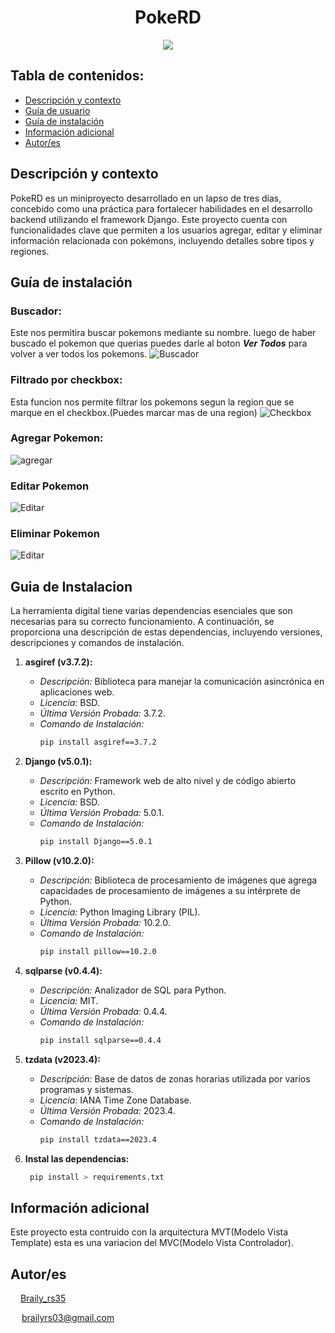 <h1 align="center"> PokeRD </h1>
<p align="center"><img src="static/img/logo-pokedex.png"/></p> 

## Tabla de contenidos:
- [Descripción y contexto](#descripción-y-contexto)
- [Guía de usuario](#guía-de-inst)
- [Guía de instalación](#guía-de-instalación)
- [Información adicional](#información-adicional)
- [Autor/es](#autores)


## Descripción y contexto
PokeRD es un miniproyecto desarrollado en un lapso de tres días, concebido como una práctica para fortalecer habilidades en el desarrollo backend utilizando el framework Django. Este proyecto cuenta con funcionalidades clave que permiten a los usuarios agregar, editar y eliminar información relacionada con pokémons, incluyendo detalles sobre tipos y regiones.

## Guía de instalación

### Buscador:
Este nos permitira buscar pokemons mediante su nombre. luego de haber buscado el pokemon que querias puedes darle al boton ***Ver Todos*** para volver a ver todos los pokemons.
![Buscador](./static/gifs/Buscador.gif)

### Filtrado por checkbox:
Esta funcion nos permite filtrar los pokemons segun la region que se marque en el checkbox.(Puedes marcar mas de una region)
![Checkbox](./static/gifs/Checkbox.gif)

### Agregar Pokemon:
![agregar](./static/gifs/agregar.gif)

### Editar Pokemon
![Editar](./static/gifs/editar.gif)

### Eliminar Pokemon
![Editar](./static/gifs/eliminar.gif)

## Guia de Instalacion 
La herramienta digital tiene varias dependencias esenciales que son necesarias para su correcto funcionamiento. A continuación, se proporciona una descripción de estas dependencias, incluyendo versiones, descripciones y comandos de instalación.

1. **asgiref (v3.7.2):**
   - *Descripción:* Biblioteca para manejar la comunicación asincrónica en aplicaciones web.
   - *Licencia:* BSD.
   - *Última Versión Probada:* 3.7.2.
   - *Comando de Instalación:*
     ```bash
     pip install asgiref==3.7.2
     ```

2. **Django (v5.0.1):**
   - *Descripción:* Framework web de alto nivel y de código abierto escrito en Python.
   - *Licencia:* BSD.
   - *Última Versión Probada:* 5.0.1.
   - *Comando de Instalación:*
     ```bash
     pip install Django==5.0.1
     ```

3. **Pillow (v10.2.0):**
   - *Descripción:* Biblioteca de procesamiento de imágenes que agrega capacidades de procesamiento de imágenes a su intérprete de Python.
   - *Licencia:* Python Imaging Library (PIL).
   - *Última Versión Probada:* 10.2.0.
   - *Comando de Instalación:*
     ```bash
     pip install pillow==10.2.0
     ```

4. **sqlparse (v0.4.4):**
   - *Descripción:* Analizador de SQL para Python.
   - *Licencia:* MIT.
   - *Última Versión Probada:* 0.4.4.
   - *Comando de Instalación:*
     ```bash
     pip install sqlparse==0.4.4
     ```

5. **tzdata (v2023.4):**
   - *Descripción:* Base de datos de zonas horarias utilizada por varios programas y sistemas.
   - *Licencia:* IANA Time Zone Database.
   - *Última Versión Probada:* 2023.4.
   - *Comando de Instalación:*
     ```bash
     pip install tzdata==2023.4
     ``` 

6. **Instal las dependencias:**
    ```bash
     pip install > requirements.txt
     ``` 

## Información adicional
Este proyecto esta contruido con la arquitectura MVT(Modelo Vista Template) esta es una variacion del MVC(Modelo Vista Controlador).

## Autor/es
<img src="https://www.vectorlogo.zone/logos/instagram/instagram-icon.svg" width="12"> [Braily_rs35](https://www.instagram.com/braily_rs35/ "Braily_rs35")

<img src="https://www.vectorlogo.zone/logos/gmail/gmail-icon.svg" width="14">  brailyrs03@gmail.com

